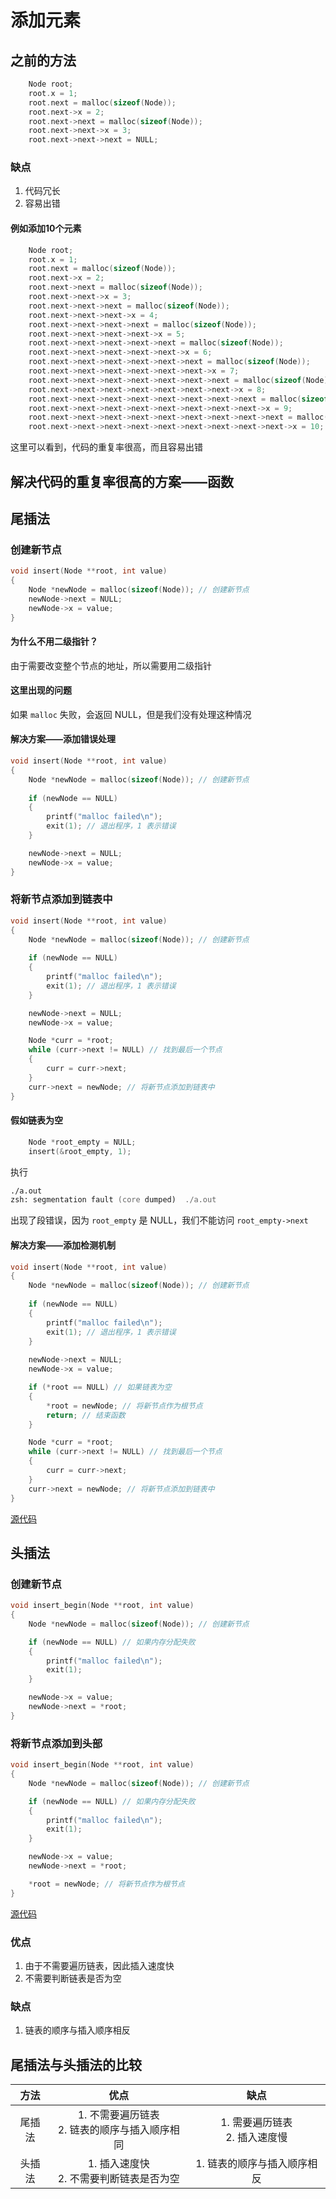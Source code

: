 # 添加元素

## 之前的方法

```c
    Node root;
    root.x = 1;
    root.next = malloc(sizeof(Node));
    root.next->x = 2;
    root.next->next = malloc(sizeof(Node));
    root.next->next->x = 3;
    root.next->next->next = NULL;
```
### 缺点
1. 代码冗长
2. 容易出错

#### 例如添加10个元素

```c
    Node root;
    root.x = 1;
    root.next = malloc(sizeof(Node));
    root.next->x = 2;
    root.next->next = malloc(sizeof(Node));
    root.next->next->x = 3;
    root.next->next->next = malloc(sizeof(Node));
    root.next->next->next->x = 4;
    root.next->next->next->next = malloc(sizeof(Node));
    root.next->next->next->next->x = 5;
    root.next->next->next->next->next = malloc(sizeof(Node));
    root.next->next->next->next->next->x = 6;
    root.next->next->next->next->next->next = malloc(sizeof(Node));
    root.next->next->next->next->next->next->x = 7;
    root.next->next->next->next->next->next->next = malloc(sizeof(Node));
    root.next->next->next->next->next->next->next->x = 8;
    root.next->next->next->next->next->next->next->next = malloc(sizeof(Node));
    root.next->next->next->next->next->next->next->next->x = 9;
    root.next->next->next->next->next->next->next->next->next = malloc(sizeof(Node));
    root.next->next->next->next->next->next->next->next->next->x = 10;
```

这里可以看到，代码的重复率很高，而且容易出错

## 解决代码的重复率很高的方案——函数

## 尾插法

### 创建新节点

```c
void insert(Node **root, int value)
{
    Node *newNode = malloc(sizeof(Node)); // 创建新节点
    newNode->next = NULL;
    newNode->x = value;
}
```

#### 为什么不用二级指针？

由于需要改变整个节点的地址，所以需要用二级指针

#### 这里出现的问题

如果 `malloc` 失败，会返回 NULL，但是我们没有处理这种情况

#### 解决方案——添加错误处理

```c
void insert(Node **root, int value)
{
    Node *newNode = malloc(sizeof(Node)); // 创建新节点
    
    if (newNode == NULL)
    {
        printf("malloc failed\n");
        exit(1); // 退出程序，1 表示错误
    }

    newNode->next = NULL;
    newNode->x = value;
}
```

### 将新节点添加到链表中
```c
void insert(Node **root, int value)
{
    Node *newNode = malloc(sizeof(Node)); // 创建新节点
    
    if (newNode == NULL)
    {
        printf("malloc failed\n");
        exit(1); // 退出程序，1 表示错误
    }

    newNode->next = NULL;
    newNode->x = value;

    Node *curr = *root;
    while (curr->next != NULL) // 找到最后一个节点
    {
        curr = curr->next;
    }
    curr->next = newNode; // 将新节点添加到链表中
}
```

#### 假如链表为空
```c
    Node *root_empty = NULL;
    insert(&root_empty, 1);
```

执行

```zsh
./a.out
zsh: segmentation fault (core dumped)  ./a.out
```

出现了段错误，因为 `root_empty` 是 NULL，我们不能访问 `root_empty->next`

#### 解决方案——添加检测机制
```c
void insert(Node **root, int value)
{
    Node *newNode = malloc(sizeof(Node)); // 创建新节点
    
    if (newNode == NULL)
    {
        printf("malloc failed\n");
        exit(1); // 退出程序，1 表示错误
    }
    
    newNode->next = NULL;
    newNode->x = value;

    if (*root == NULL) // 如果链表为空
    {
        *root = newNode; // 将新节点作为根节点
        return; // 结束函数
    }

    Node *curr = *root;
    while (curr->next != NULL) // 找到最后一个节点
    {
        curr = curr->next;
    }
    curr->next = newNode; // 将新节点添加到链表中
}
```

[源代码](添加元素.c#L9)

## 头插法

### 创建新节点

```c
void insert_begin(Node **root, int value)
{
    Node *newNode = malloc(sizeof(Node)); // 创建新节点

    if (newNode == NULL) // 如果内存分配失败
    {
        printf("malloc failed\n");
        exit(1);
    }

    newNode->x = value;
    newNode->next = *root;
}
```

### 将新节点添加到头部

```c
void insert_begin(Node **root, int value)
{
    Node *newNode = malloc(sizeof(Node)); // 创建新节点

    if (newNode == NULL) // 如果内存分配失败
    {
        printf("malloc failed\n");
        exit(1);
    }

    newNode->x = value;
    newNode->next = *root;

    *root = newNode; // 将新节点作为根节点
}
```
[源代码](添加元素头插法.c#L9)

### 优点

1. 由于不需要遍历链表，因此插入速度快
2. 不需要判断链表是否为空

### 缺点

1. 链表的顺序与插入顺序相反

## 尾插法与头插法的比较
| 方法 | 优点 | 缺点 |
| :---: | :---: | :---: |
| 尾插法 | 1. 不需要遍历链表<br>2. 链表的顺序与插入顺序相同 | 1. 需要遍历链表<br>2. 插入速度慢 |
| 头插法 | 1. 插入速度快<br>2. 不需要判断链表是否为空 | 1. 链表的顺序与插入顺序相反 |